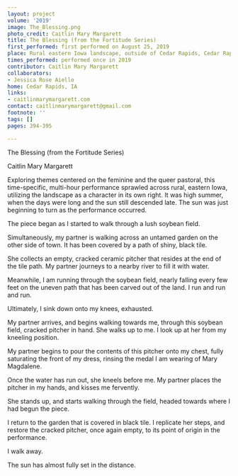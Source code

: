 ```yaml
---
layout: project
volume: '2019'
image: The_Blessing.png
photo_credit: Caitlin Mary Margarett
title: The Blessing (from the Fortitude Series)
first_performed: first performed on August 25, 2019
place: Rural eastern Iowa landscape, outside of Cedar Rapids, Cedar Rapids, IA
times_performed: performed once in 2019
contributor: Caitlin Mary Margarett
collaborators:
- Jessica Rose Aiello
home: Cedar Rapids, IA
links:
- caitlinmarymargarett.com
contact: caitlinmarymargarett@gmail.com
footnote: ''
tags: []
pages: 394-395

---
```


The Blessing (from the Fortitude Series)

Caitlin Mary Margarett

Exploring themes centered on the feminine and the queer pastoral, this time-specific, multi-hour performance sprawled across rural, eastern Iowa, utilizing the landscape as a character in its own right. It was high summer, when the days were long and the sun still descended late. The sun was just beginning to turn as the performance occurred.

The piece began as I started to walk through a lush soybean field.

Simultaneously, my partner is walking across an untamed garden on the other side of town. It has been covered by a path of shiny, black tile.

She collects an empty, cracked ceramic pitcher that resides at the end of the tile path. My partner journeys to a nearby river to fill it with water.

Meanwhile, I am running through the soybean field, nearly falling every few feet on the uneven path that has been carved out of the land. I run and run and run.

Ultimately, I sink down onto my knees, exhausted.

My partner arrives, and begins walking towards me, through this soybean field, cracked pitcher in hand. She walks up to me. I look up at her from my kneeling position.

My partner begins to pour the contents of this pitcher onto my chest, fully saturating the front of my dress, rinsing the medal I am wearing of Mary Magdalene.

Once the water has run out, she kneels before me. My partner places the pitcher in my hands, and kisses me fervently.

She stands up, and starts walking through the field, headed towards where I had begun the piece.

I return to the garden that is covered in black tile. I replicate her steps, and restore the cracked pitcher, once again empty, to its point of origin in the performance.

I walk away.

The sun has almost fully set in the distance.
